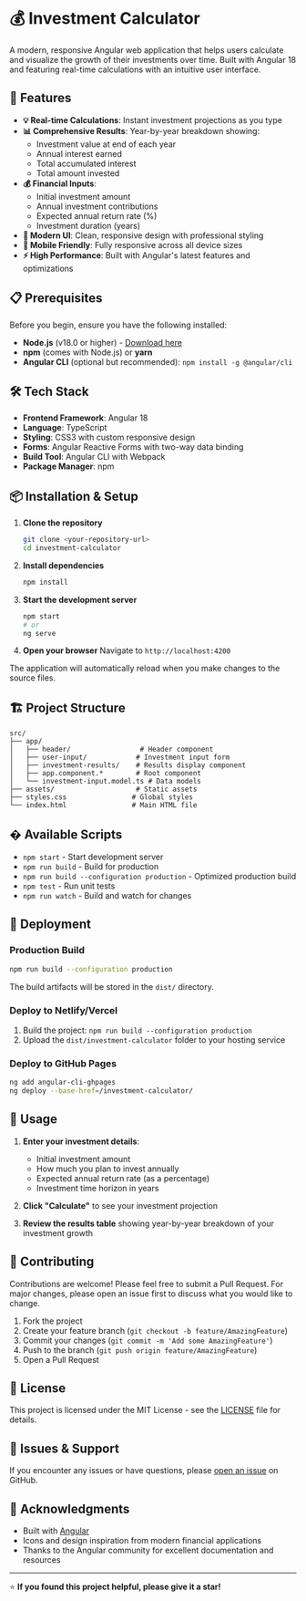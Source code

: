 # 💰 Investment Calculator

A modern, responsive Angular web application that helps users calculate and visualize the growth of their investments over time. Built with Angular 18 and featuring real-time calculations with an intuitive user interface.

## 🌟 Features

- **💡 Real-time Calculations**: Instant investment projections as you type
- **📊 Comprehensive Results**: Year-by-year breakdown showing:
  - Investment value at end of each year
  - Annual interest earned
  - Total accumulated interest
  - Total amount invested
- **💰 Financial Inputs**:
  - Initial investment amount
  - Annual investment contributions
  - Expected annual return rate (%)
  - Investment duration (years)
- **🎨 Modern UI**: Clean, responsive design with professional styling
- **📱 Mobile Friendly**: Fully responsive across all device sizes
- **⚡ High Performance**: Built with Angular's latest features and optimizations

## 📋 Prerequisites

Before you begin, ensure you have the following installed:

- **Node.js** (v18.0 or higher) - [Download here](https://nodejs.org/)
- **npm** (comes with Node.js) or **yarn**
- **Angular CLI** (optional but recommended): `npm install -g @angular/cli`

## 🛠️ Tech Stack

- **Frontend Framework**: Angular 18
- **Language**: TypeScript
- **Styling**: CSS3 with custom responsive design
- **Forms**: Angular Reactive Forms with two-way data binding
- **Build Tool**: Angular CLI with Webpack
- **Package Manager**: npm

## 📦 Installation & Setup

1. **Clone the repository**

   ```bash
   git clone <your-repository-url>
   cd investment-calculator
   ```

2. **Install dependencies**

   ```bash
   npm install
   ```

3. **Start the development server**

   ```bash
   npm start
   # or
   ng serve
   ```

4. **Open your browser**
   Navigate to `http://localhost:4200`

The application will automatically reload when you make changes to the source files.

## 🏗️ Project Structure

```
src/
├── app/
│   ├── header/                 # Header component
│   ├── user-input/            # Investment input form
│   ├── investment-results/    # Results display component
│   ├── app.component.*        # Root component
│   └── investment-input.model.ts # Data models
├── assets/                    # Static assets
├── styles.css                # Global styles
└── index.html                # Main HTML file
```

## � Available Scripts

- `npm start` - Start development server
- `npm run build` - Build for production
- `npm run build --configuration production` - Optimized production build
- `npm test` - Run unit tests
- `npm run watch` - Build and watch for changes

## 🚀 Deployment

### Production Build

```bash
npm run build --configuration production
```

The build artifacts will be stored in the `dist/` directory.

### Deploy to Netlify/Vercel

1. Build the project: `npm run build --configuration production`
2. Upload the `dist/investment-calculator` folder to your hosting service

### Deploy to GitHub Pages

```bash
ng add angular-cli-ghpages
ng deploy --base-href=/investment-calculator/
```

## 🎯 Usage

1. **Enter your investment details**:

   - Initial investment amount
   - How much you plan to invest annually
   - Expected annual return rate (as a percentage)
   - Investment time horizon in years

2. **Click "Calculate"** to see your investment projection

3. **Review the results table** showing year-by-year breakdown of your investment growth

## 🤝 Contributing

Contributions are welcome! Please feel free to submit a Pull Request. For major changes, please open an issue first to discuss what you would like to change.

1. Fork the project
2. Create your feature branch (`git checkout -b feature/AmazingFeature`)
3. Commit your changes (`git commit -m 'Add some AmazingFeature'`)
4. Push to the branch (`git push origin feature/AmazingFeature`)
5. Open a Pull Request

## 📝 License

This project is licensed under the MIT License - see the [LICENSE](LICENSE) file for details.

## 🐛 Issues & Support

If you encounter any issues or have questions, please [open an issue](../../issues) on GitHub.

## 🙏 Acknowledgments

- Built with [Angular](https://angular.io/)
- Icons and design inspiration from modern financial applications
- Thanks to the Angular community for excellent documentation and resources

---

⭐ **If you found this project helpful, please give it a star!**

